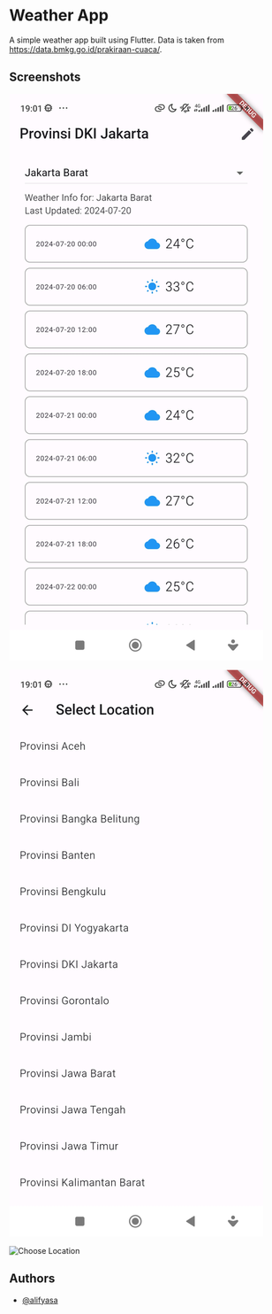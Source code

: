 # Weather App

A simple weather app built using Flutter. Data is taken from https://data.bmkg.go.id/prakiraan-cuaca/.

## Screenshots

![Main Screen](docs/main_screen.jpg)

![Choose Province](docs/choose_province.jpg)

![Choose Location](docs/choose_location.jpg)


## Authors

- [@alifyasa](https://www.github.com/alifyasa)
